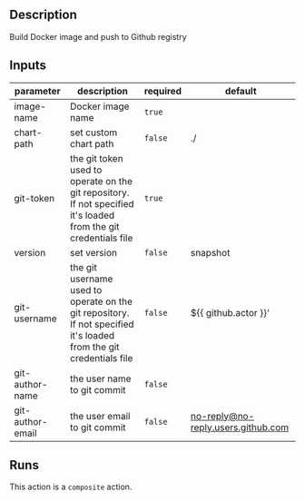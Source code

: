 ## Description

Build Docker image and push to Github registry

## Inputs

| parameter | description | required | default |
| --- | --- | --- | --- |
| image-name | Docker image name | `true` |  |
| chart-path | set custom chart path | `false` | ./ |
| git-token | the git token used to operate on the git repository. If not specified it's loaded from the git credentials file | `true` |  |
| version | set version | `false` | snapshot |
| git-username | the git username used to operate on the git repository. If not specified it's loaded from the git credentials file | `false` | ${{ github.actor }}' |
| git-author-name | the user name to git commit | `false` |  |
| git-author-email | the user email to git commit | `false` | no-reply@no-reply.users.github.com |


## Runs

This action is a `composite` action.


